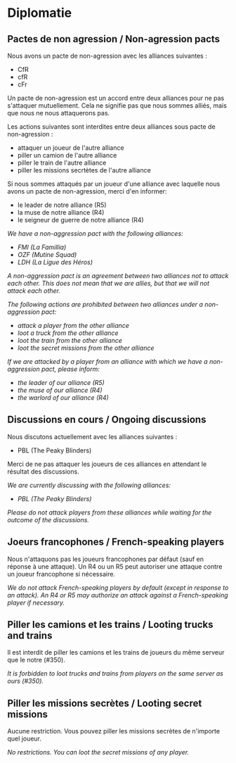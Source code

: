 # Diplomatie

## Pactes de non agression / Non-agression pacts

Nous avons un pacte de non-agression avec les alliances suivantes :

- CfR
- cfR
- cFr

Un pacte de non-agression est un accord entre deux alliances pour ne pas s'attaquer mutuellement.
Cela ne signifie pas que nous sommes alliés, mais que nous ne nous attaquerons pas.

Les actions suivantes sont interdites entre deux alliances sous pacte de non-agression :

- attaquer un joueur de l'autre alliance
- piller un camion de l'autre alliance
- piller le train de l'autre alliance
- piller les missions secrtètes de l'autre alliance

Si nous sommes attaqués par un joueur d'une alliance avec laquelle nous avons un pacte de non-agression, merci d'en informer:

- le leader de notre alliance (R5)
- la muse de notre alliance (R4)
- le seigneur de guerre de notre alliance (R4)

_We have a non-aggression pact with the following alliances:_

- _FMI (La Famillia)_
- _OZF (Mutine Squad)_
- _LDH (La Ligue des Héros)_

_A non-aggression pact is an agreement between two alliances not to attack each other. This does not mean that we are allies, but 
that we will not attack each other._

_The following actions are prohibited between two alliances under a non-aggression pact:_

- _attack a player from the other alliance_
- _loot a truck from the other alliance_
- _loot the train from the other alliance_
- _loot the secret missions from the other alliance_

_If we are attacked by a player from an alliance with which we have a non-aggression pact, please inform:_

- _the leader of our alliance (R5)_
- _the muse of our alliance (R4)_
- _the warlord of our alliance (R4)_

## Discussions en cours / Ongoing discussions

Nous discutons actuellement avec les alliances suivantes :

- PBL (The Peaky Blinders)

Merci de ne pas attaquer les joueurs de ces alliances en attendant le résultat des discussions.

_We are currently discussing with the following alliances:_

- _PBL (The Peaky Blinders)_

_Please do not attack players from these alliances while waiting for the outcome of the discussions._

## Joeurs francophones / French-speaking players

Nous n'attaquons pas les joueurs francophones par défaut (sauf en réponse à une attaque). Un R4 ou un R5 peut autoriser une attaque contre un joueur francophone si nécessaire.

_We do not attack French-speaking players by default (except in response to an attack). An R4 or R5 may authorize an attack against a French-speaking player if necessary._

## Piller les camions et les trains / Looting trucks and trains

Il est interdit de piller les camions et les trains de joueurs du même serveur que le notre (#350).

_It is forbidden to loot trucks and trains from players on the same server as ours (#350)._

## Piller les missions secrètes / Looting secret missions

Aucune restriction. Vous pouvez piller les missions secrètes de n'importe quel joueur.

_No restrictions. You can loot the secret missions of any player._
